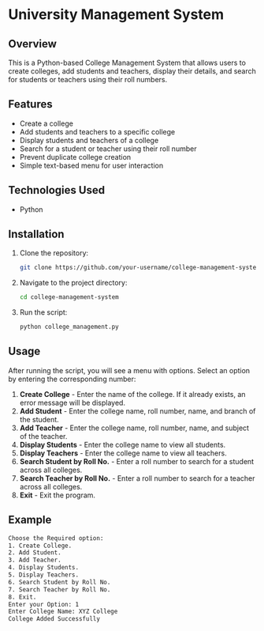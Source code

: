 # University Management System

## Overview
This is a Python-based College Management System that allows users to create colleges, add students and teachers, display their details, and search for students or teachers using their roll numbers.

## Features
- Create a college
- Add students and teachers to a specific college
- Display students and teachers of a college
- Search for a student or teacher using their roll number
- Prevent duplicate college creation
- Simple text-based menu for user interaction

## Technologies Used
- Python

## Installation
1. Clone the repository:
   ```sh
   git clone https://github.com/your-username/college-management-system.git
   ```
2. Navigate to the project directory:
   ```sh
   cd college-management-system
   ```
3. Run the script:
   ```sh
   python college_management.py
   ```

## Usage
After running the script, you will see a menu with options. Select an option by entering the corresponding number:

1. **Create College** - Enter the name of the college. If it already exists, an error message will be displayed.
2. **Add Student** - Enter the college name, roll number, name, and branch of the student.
3. **Add Teacher** - Enter the college name, roll number, name, and subject of the teacher.
4. **Display Students** - Enter the college name to view all students.
5. **Display Teachers** - Enter the college name to view all teachers.
6. **Search Student by Roll No.** - Enter a roll number to search for a student across all colleges.
7. **Search Teacher by Roll No.** - Enter a roll number to search for a teacher across all colleges.
8. **Exit** - Exit the program.

## Example
```sh
Choose the Required option:
1. Create College.
2. Add Student.
3. Add Teacher.
4. Display Students.
5. Display Teachers.
6. Search Student by Roll No.
7. Search Teacher by Roll No.
8. Exit.
Enter your Option: 1
Enter College Name: XYZ College
College Added Successfully
```



